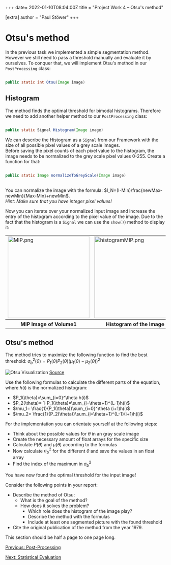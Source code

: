 +++
date= 2022-01-10T08:04:00Z
title = "Project Work 4 – Otsu's method"

[extra]
author = "Paul Stöwer"
+++

# Otsu's method

In the previous task we implemented a simple segmentation method. However we still need to pass a threshold manually and evaluate it by ourselves.
To conquer that, we will implement Otsu's method in our `PostProcessing` class:
```java

public static int Otsu(Image image)

```

## Histogram

The method finds the optimal threshold for bimodal histograms. Therefore we need to add another helper method to our `PostProcessing` class:

```java

public static Signal Histogram(Image image)

```

We can describe the Histogram as a `Signal` from our Framework with the size of all possible pixel values of a grey scale images. 
<br>Before saving the pixel counts of each pixel value to the histogram, the image needs to be normalized to the grey scale pixel values 0-255. Create a function for that:

```java

public static Image normalizeToGreyScale(Image image)

```
<br>You can normalize the image with the formula: $I_N=(I-Min)\frac{newMax-newMin}{Max-Min}+newMin$. 
<br> *Hint: Make sure that you have integer pixel values!*

Now you can iterate over your normalized input image and increase the entry of the histogram according to the pixel value of the image. Due to the fact that the histogram is a `Signal` we can use the `show()`) method to display it: 

 <p style="text-align: center;">
<table><tr>
<td> <img src="../MIP.png" alt="MIP.png"  style="width: 256;"/> </td>
<td> <img src="../histogramMIP.png" alt="histogramMIP.png" style="width: 256;"/> </td>
</tr>
<tr>
<th>MIP Image of Volume1</th> 
<th>Histogram of the Image</th> 
</tr>
</table>
 <p>

## Otsu's method

The method tries to maximize the following function to find the best threshold: $\sigma_b^2(\theta)=P_1(\theta)P_2(\theta)(\mu_1(\theta)-\mu_2(\theta))^2$

![Otsu Visualization](https://upload.wikimedia.org/wikipedia/commons/3/34/Otsu%27s_Method_Visualization.gif)
[Source](https://upload.wikimedia.org/wikipedia/commons/3/34/Otsu%27s_Method_Visualization.gif)

Use the following formulas to calculate the different parts of the equation, where $h(i)$ is the normalized histogram:

* $P_1(\theta)=\sum_{i=0}^\theta h(i)$
* $P_2(\theta)= 1-P_1(\theta)=\sum_{i=\theta+1}^{L-1}h(i)$
* $\mu_1= \frac{1}{P_1(\theta)}\sum_{i=0}^\theta (i+1)h(i)$
* $\mu_2= \frac{1}{P_2(\theta)}\sum_{i=\theta+1}^{L-1}(i+1)h(i)$

For the implementation you can orientate yourself at the following steps:

* Think about the possible values for $\theta$ in an gray scale image
* Create the necessary amount of float arrays for the specific size
* Calculate $P(\theta)$ and $\mu(\theta)$ according to the formulas
* Now calculate $\sigma_b^2$ for the different $\theta$ and save the values in an float array
* Find the index of the maximum in $\sigma_b^2$ 


You have now found the optimal threshold for the input image!

Consider the following points in your report:

* Describe the method of Otsu: 
	- What is the goal of the method? 
	- How does it solves the problem?
		+ Which role does the histogram of the image play?
		+ Describe the method with the formulas
		+ Include at least one segmented picture with the found threshold
* Cite the original publication of the method from the year 1979.

This section should be half a page to one page long.

[Previous: Post-Processing](../postprocessing)

[Next: Statistical Evaluation](../evaluation)
